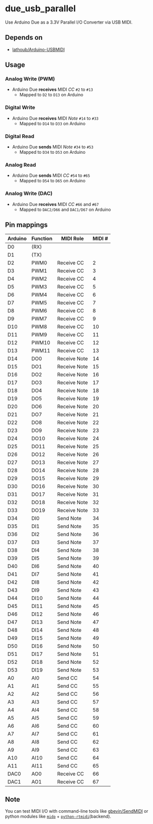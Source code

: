 # due_usb_parallel

Use Arduino Due as a 3.3V Parallel I/O Converter via USB MIDI.

## Depends on

- [lathoub/Arduino-USBMIDI](https://github.com/lathoub/Arduino-USBMIDI)

## Usage

### Analog Write (PWM)
  - Arduino Due **receives** MIDI *CC* `#2` to `#13`
    - Mapped to `D2` to `D13` on Arduino

### Digital Write
  - Arduino Due **receives** MIDI *Note* `#14` to `#33`
    - Mapped to `D14` to `D33` on Arduino

### Digital Read
  - Arduino Due **sends** MIDI *Note* `#34` to `#53`
    - Mapped to `D34` to `D53` on Arduino

### Analog Read
  - Arduino Due **sends** MIDI *CC* `#54` to `#65`
    - Mapped to `D54` to `D65` on Arduino

### Analog Write (DAC)
  - Arduino Due **receives** MIDI *CC* `#66` and `#67`
    - Mapped to `DAC2/D66` and `DAC1/D67` on Arduino

## Pin mappings

| Arduino | Function | MIDI Role    | MIDI # |
| ------- | -------- | ------------ | ------ |
| D0      | (RX)     |              |        |
| D1      | (TX)     |              |        |
| D2      | PWM0     | Receive CC   | 2      |
| D3      | PWM1     | Receive CC   | 3      |
| D4      | PWM2     | Receive CC   | 4      |
| D5      | PWM3     | Receive CC   | 5      |
| D6      | PWM4     | Receive CC   | 6      |
| D7      | PWM5     | Receive CC   | 7      |
| D8      | PWM6     | Receive CC   | 8      |
| D9      | PWM7     | Receive CC   | 9      |
| D10     | PWM8     | Receive CC   | 10     |
| D11     | PWM9     | Receive CC   | 11     |
| D12     | PWM10    | Receive CC   | 12     |
| D13     | PWM11    | Receive CC   | 13     |
| D14     | DO0      | Receive Note | 14     |
| D15     | DO1      | Receive Note | 15     |
| D16     | DO2      | Receive Note | 16     |
| D17     | DO3      | Receive Note | 17     |
| D18     | DO4      | Receive Note | 18     |
| D19     | DO5      | Receive Note | 19     |
| D20     | DO6      | Receive Note | 20     |
| D21     | DO7      | Receive Note | 21     |
| D22     | DO8      | Receive Note | 22     |
| D23     | DO9      | Receive Note | 23     |
| D24     | DO10     | Receive Note | 24     |
| D25     | DO11     | Receive Note | 25     |
| D26     | DO12     | Receive Note | 26     |
| D27     | DO13     | Receive Note | 27     |
| D28     | DO14     | Receive Note | 28     |
| D29     | DO15     | Receive Note | 29     |
| D30     | DO16     | Receive Note | 30     |
| D31     | DO17     | Receive Note | 31     |
| D32     | DO18     | Receive Note | 32     |
| D33     | DO19     | Receive Note | 33     |
| D34     | DI0      | Send Note    | 34     |
| D35     | DI1      | Send Note    | 35     |
| D36     | DI2      | Send Note    | 36     |
| D37     | DI3      | Send Note    | 37     |
| D38     | DI4      | Send Note    | 38     |
| D39     | DI5      | Send Note    | 39     |
| D40     | DI6      | Send Note    | 40     |
| D41     | DI7      | Send Note    | 41     |
| D42     | DI8      | Send Note    | 42     |
| D43     | DI9      | Send Note    | 43     |
| D44     | DI10     | Send Note    | 44     |
| D45     | DI11     | Send Note    | 45     |
| D46     | DI12     | Send Note    | 46     |
| D47     | DI13     | Send Note    | 47     |
| D48     | DI14     | Send Note    | 48     |
| D49     | DI15     | Send Note    | 49     |
| D50     | DI16     | Send Note    | 50     |
| D51     | DI17     | Send Note    | 51     |
| D52     | DI18     | Send Note    | 52     |
| D53     | DI19     | Send Note    | 53     |
| A0      | AI0      | Send CC      | 54     |
| A1      | AI1      | Send CC      | 55     |
| A2      | AI2      | Send CC      | 56     |
| A3      | AI3      | Send CC      | 57     |
| A4      | AI4      | Send CC      | 58     |
| A5      | AI5      | Send CC      | 59     |
| A6      | AI6      | Send CC      | 60     |
| A7      | AI7      | Send CC      | 61     |
| A8      | AI8      | Send CC      | 62     |
| A9      | AI9      | Send CC      | 63     |
| A10     | AI10     | Send CC      | 64     |
| A11     | AI11     | Send CC      | 65     |
| DAC0    | AO0      | Receive CC   | 66     |
| DAC1    | AO1      | Receive CC   | 67     |

## Note

You can test MIDI I/O with command-line tools like [gbevin/SendMIDI](https://github.com/gbevin/SendMIDI) or python modules like [`mido`](https://github.com/mido/mido) + [`python-rtmidi`](https://github.com/SpotlightKid/python-rtmidi)(backend).